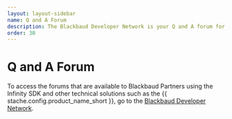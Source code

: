 ```yaml
---
layout: layout-sidebar
name: Q and A Forum
description: The Blackbaud Developer Network is your Q and A forum for questions about the UAT Automation Kit.
order: 30
---
```


# Q and A Forum
To access the forums that are available to Blackbaud Partners using the Infinity SDK and other technical solutions such as the {{ stache.config.product_name_short }}, go to the [Blackbaud Developer Network](http://www.bbdevnetwork.com/).